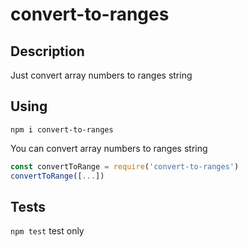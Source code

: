 # convert-to-ranges
## Description
Just convert array numbers to ranges string

## Using
`npm i convert-to-ranges`

You can convert array numbers to ranges string
```javascript
const convertToRange = require('convert-to-ranges')
convertToRange([...])
 ```

## Tests
`npm test` test only


